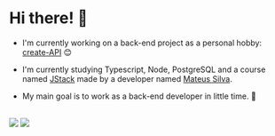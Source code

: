 # Hi there! 🧐




- I'm currently working on a back-end project as a personal hobby: [create-API](https://github.com/pecampelo/create-api)  😊
- I'm currently studying Typescript, Node, PostgreSQL and a course named [JStack](https://www.jstack.com.br) made by a developer named [Mateus Silva](https://www.github.com/maateusilva).

- My main goal is to work as a back-end developer in little time. 🎩

<br>

<div>
  <img src='https://github-readme-stats.vercel.app/api?username=pecampelo&show_icons=true&theme=dracula&hide_border=true&include_all_commits=true'>
  <img src='https://github-readme-stats.vercel.app/api/top-langs/?username=pecampelo&layout=compact&theme=dracula&hide_border=true'>
</div>

